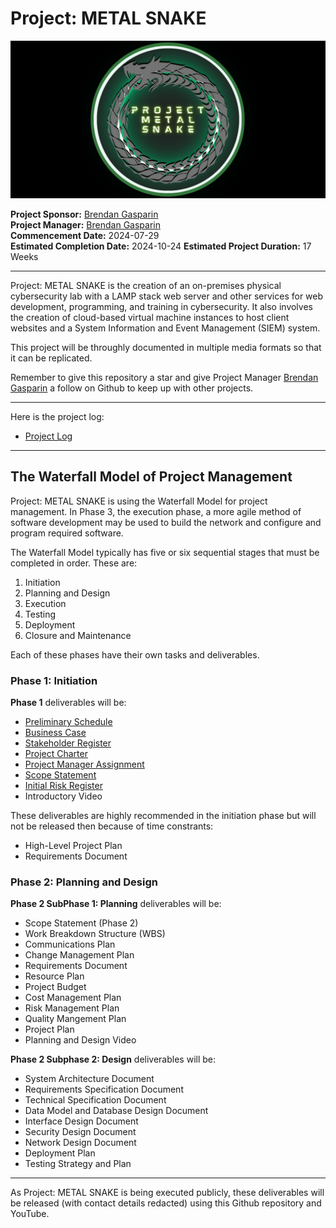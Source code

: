  # Project: METAL SNAKE 
 
 <img src="./images/Project-METAL-SNAKE-logo-github-cover.png" alt="Project METAL SNAKE logo" />  

**Project Sponsor:** [Brendan Gasparin](https://linktr.ee/brendangasparin)  
**Project Manager:** [Brendan Gasparin](https://linktr.ee/brendangasparin)  
**Commencement Date:** 2024-07-29  
**Estimated Completion Date:** 2024-10-24
**Estimated Project Duration:** 17 Weeks  

---

Project: METAL SNAKE is the creation of an on-premises physical cybersecurity lab with a LAMP stack web server and other services for web development, programming, and training in cybersecurity. It also involves the creation of cloud-based virtual machine instances to host client websites and a System Information and Event Management (SIEM) system.  

This project will be throughly documented in multiple media formats so that it can be replicated.  

Remember to give this repository a star and give Project Manager [Brendan Gasparin](https://github.com/brendangasparin) a follow on Github to keep up with other projects.  

---

Here is the project log:
- [Project Log](./project-log/log.md)  

---

## The Waterfall Model of Project Management

Project: METAL SNAKE is using the Waterfall Model for project management. In Phase 3, the execution phase, a more agile method of software development may be used to build the network and configure and program required software.  

The Waterfall Model typically has five or six sequential stages that must be completed in order. These are:  

1. Initiation  
2. Planning and Design  
3. Execution  
4. Testing  
5. Deployment  
6. Closure and Maintenance  

Each of these phases have their own tasks and deliverables.  

### Phase 1: Initiation  

**Phase 1** deliverables will be: 
- [Preliminary Schedule](./docs/phase-1.0/METAL-SNAKE-Preliminary-Schedule.pdf)
- [Business Case](../docs/phase-1.0/METAL-SNAKE-Business-Case.pdf)  
- [Stakeholder Register](./docs/phase-1.0/METAL-SNAKE-Stakeholder-Register.pdf)  
- [Project Charter](../docs/phase-1.0/METAL-SNAKE-Project-Charter.pdf)  
- [Project Manager Assignment](./docs/phase-1.0/METAL-SNAKE-Project-Manager-Assignment.pdf)  
- [Scope Statement](./docs/phase-1.0/METAL-SNAKE-Scope-Statement.pdf)  
- [Initial Risk Register](./docs/phase-1.0/METAL-SNAKE-Risk-Register.pdf)  
- Introductory Video  

These deliverables are highly recommended in the initiation phase but will not be released then because of time constrants:  
- High-Level Project Plan  
- Requirements Document  

### Phase 2: Planning and Design  

**Phase 2 SubPhase 1: Planning** deliverables will be:  
 
- Scope Statement (Phase 2)  
- Work Breakdown Structure (WBS) 
- Communications Plan
- Change Management Plan 
- Requirements Document  
- Resource Plan  
- Project Budget  
- Cost Management Plan  
- Risk Management Plan  
- Quality Mangement Plan
- Project Plan 
- Planning and Design Video  

**Phase 2 Subphase 2: Design** deliverables will be:  

- System Architecture Document  
- Requirements Specification Document  
- Technical Specification Document  
- Data Model and Database Design Document  
- Interface Design Document  
- Security Design Document  
- Network Design Document  
- Deployment Plan  
- Testing Strategy and Plan  

---

As Project: METAL SNAKE is being executed publicly, these deliverables will be released (with contact details redacted) using this Github repository and YouTube.  